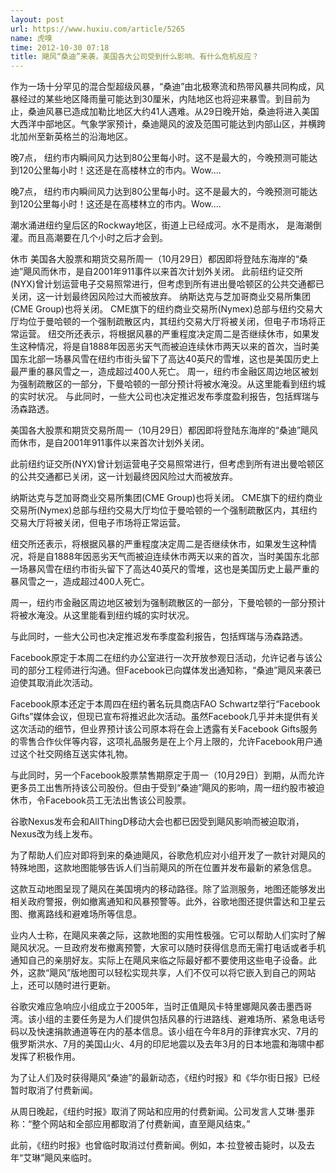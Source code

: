 ```yaml
---
layout: post
url: https://www.huxiu.com/article/5265
name: 虎嗅
time: 2012-10-30 07:18
title: 飓风“桑迪”来袭，美国各大公司受到什么影响、有什么危机反应？
---
```

作为一场十分罕见的混合型超级风暴，“桑迪”由北极寒流和热带风暴共同构成，风暴经过的某些地区降雨量可能达到30厘米，内陆地区也将迎来暴雪。到目前为止，桑迪风暴已造成加勒比地区大约41人遇难。从29日晚开始，桑迪将进入美国大西洋中部地区。气象学家预计，桑迪飓风的波及范围可能达到内部山区，并横跨北加州至新英格兰的沿海地区。

晚7点， 纽约市内瞬间风力达到80公里每小时。这不是最大的，今晚预测可能达到120公里每小时！这还是在高楼林立的市内。Wow....

晚7点， 纽约市内瞬间风力达到80公里每小时。这不是最大的，今晚预测可能达到120公里每小时！这还是在高楼林立的市内。Wow....

潮水涌进纽约皇后区的Rockway地区，街道上已经成河。水不是雨水， 是海潮倒灌。而且高潮要在几个小时之后才会到。

休市 美国各大股票和期货交易所周一（10月29日）都因即将登陆东海岸的“桑迪”飓风而休市，是自2001年911事件以来首次计划外关闭。 此前纽约证交所(NYX)曾计划运营电子交易照常进行，但考虑到所有进出曼哈顿区的公共交通都已关闭，这一计划最终因风险过大而被放弃。 纳斯达克与芝加哥商业交易所集团(CME Group)也将关闭。 CME旗下的纽约商业交易所(Nymex)总部与纽约交易大厅均位于曼哈顿的一个强制疏散区内，其纽约交易大厅将被关闭，但电子市场将正常运营。 纽交所还表示，将根据风暴的严重程度决定周二是否继续休市，如果发生这种情况，将是自1888年因恶劣天气而被迫连续休市两天以来的首次，当时美国东北部一场暴风雪在纽约市街头留下了高达40英尺的雪堆，这也是美国历史上最严重的暴风雪之一，造成超过400人死亡。 周一，纽约市金融区周边地区被划为强制疏散区的一部分，下曼哈顿的一部分预计将被水淹没。从这里能看到纽约城的实时状况。 与此同时，一些大公司也决定推迟发布季度盈利报告，包括辉瑞与汤森路透。

美国各大股票和期货交易所周一（10月29日）都因即将登陆东海岸的“桑迪”飓风而休市，是自2001年911事件以来首次计划外关闭。

此前纽约证交所(NYX)曾计划运营电子交易照常进行，但考虑到所有进出曼哈顿区的公共交通都已关闭，这一计划最终因风险过大而被放弃。

纳斯达克与芝加哥商业交易所集团(CME Group)也将关闭。 CME旗下的纽约商业交易所(Nymex)总部与纽约交易大厅均位于曼哈顿的一个强制疏散区内，其纽约交易大厅将被关闭，但电子市场将正常运营。

纽交所还表示，将根据风暴的严重程度决定周二是否继续休市，如果发生这种情况，将是自1888年因恶劣天气而被迫连续休市两天以来的首次，当时美国东北部一场暴风雪在纽约市街头留下了高达40英尺的雪堆，这也是美国历史上最严重的暴风雪之一，造成超过400人死亡。

周一，纽约市金融区周边地区被划为强制疏散区的一部分，下曼哈顿的一部分预计将被水淹没。从这里能看到纽约城的实时状况。

与此同时，一些大公司也决定推迟发布季度盈利报告，包括辉瑞与汤森路透。

Facebook原定于本周二在纽约办公室进行一次开放参观日活动，允许记者与该公司的部分工程师进行沟通。但Facebook已向媒体发出通知称，“桑迪”飓风来袭已迫使其取消此次活动。

Facebook原本还定于本周四在纽约著名玩具商店FAO Schwartz举行“Facebook Gifts”媒体会议，但现已宣布将推迟此次活动。虽然Facebook几乎并未提供有关这次活动的细节，但业界预计该公司原本将在会上透露有关Facebook Gifts服务的零售合作伙伴等内容，这项礼品服务是在上个月上限的，允许Facebook用户通过这个社交网络互送实体礼物。

与此同时，另一个Facebook股票禁售期原定于周一（10月29日）到期，从而允许更多员工出售所持该公司股份。但由于受到“桑迪”飓风的影响，周一纽约股市被迫休市，令Facebook员工无法出售该公司股票。

谷歌Nexus发布会和AllThingD移动大会也都已因受到飓风影响而被迫取消，Nexus改为线上发布。

为了帮助人们应对即将到来的桑迪飓风，谷歌危机应对小组开发了一款针对飓风的特殊地图，这款地图能够告诉人们当前飓风的所在位置并发布最新的紧急信息。

这款互动地图呈现了飓风在美国境内的移动路径。除了监测服务，地图还能够发出相关政府警报，例如撤离通知和风暴预警等。此外，谷歌地图还提供雷达和卫星云图、撤离路线和避难场所等信息。

业内人士称，在飓风来袭之际，这款地图的实用性极强。它可以帮助人们实时了解飓风状况。一旦政府发布撤离预警，大家可以随时获得信息而无需打电话或者手机通知自己的亲朋好友。实际上在飓风来临之际最好都不要使用这些电子设备。此外，这款“飓风”版地图可以轻松实现共享，人们不仅可以将它嵌入到自己的网站上，还可以随时进行更新。

谷歌灾难应急响应小组成立于2005年，当时正值飓风卡特里娜飓风袭击墨西哥湾。该小组的主要任务是为人们提供包括风暴的行进路线、避难场所、紧急电话号码以及快速捐款通道等在内的基本信息。该小组在今年8月的菲律宾水灾、7月的俄罗斯洪水、7月的美国山火、4月的印尼地震以及去年3月的日本地震和海啸中都发挥了积极作用。

为了让人们及时获得飓风“桑迪”的最新动态，《纽约时报》和《华尔街日报》已经暂时取消了付费新闻。

从周日晚起，《纽约时报》取消了网站和应用的付费新闻。公司发言人艾琳·墨菲称：“整个网站和全部应用都取消了付费新闻，直至飓风结束。”

此前，《纽约时报》也曾临时取消过付费新闻。例如，本·拉登被击毙时，以及去年“艾琳”飓风来临时。

